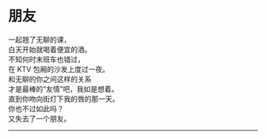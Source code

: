 # 朋友

一起翘了无聊的课，\
白天开始就喝着便宜的酒。\
不知何时末班车也错过，\
在 KTV 包厢的沙发上度过一夜。\
和无聊的你之间这样的关系\
才是最棒的“友情”吧，我如是想着。\
直到你吻向街灯下我的唇的那一天。\
你也不过如此吗？\
又失去了一个朋友。




















---
